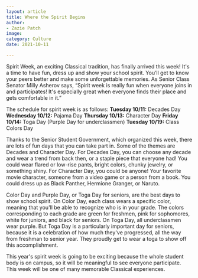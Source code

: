 ```yaml
---
layout: article
title: Where the Spirit Begins
author:
- Zazie Patch
image: 
category: Culture
date: 2021-10-11

---
```


Spirit Week, an exciting Classical tradition, has finally arrived this week! It's a time to have fun, dress up and show your school spirit. You’ll get to know your peers better and make some unforgettable memories. As Senior Class Senator Milly Asherov says, “Spirit week is really fun when everyone joins in and participates! It's especially great when everyone finds their place and gets comfortable in it.” 

The schedule for spirit week is as follows:
**Tuesday 10/11:** Decades Day
**Wednesday 10/12:** Pajama Day
**Thursday 10/13:** Character Day
**Friday 10/14:** Toga Day (Purple Day for underclassmen)
**Tuesday 10/19:** Class Colors Day

Thanks to the Senior Student Government, which organized this week, there are lots of fun days that you can take part in. Some of the themes are Decades and Character Day. For Decades Day, you can choose any decade and wear a trend from back then, or a staple piece that everyone had! You could wear flared or low-rise pants, bright colors, chunky jewelry, or something shiny. For Character Day, you could be anyone! Your favorite movie character, someone from a video game or a person from a book. You could dress up as Black Panther, Hermione Granger, or Naruto.

Color Day and Purple Day, or Toga Day for seniors, are the best days to show school spirit. On Color Day, each class wears a specific color, meaning that you'll be able to recognize who is in your grade. The colors corresponding to each grade are green for freshmen, pink for sophomores, white for juniors, and black for seniors. On Toga Day, all underclassmen wear purple. But Toga Day is a particularly important day for seniors, because it is a celebration of how much they've progressed, all the way from freshman to senior year. They proudly get to wear a toga to show off this accomplishment.

This year's spirit week is going to be exciting because the whole student body is on campus, so it will be meaningful to see everyone participate. This week will be one of many memorable Classical experiences.

